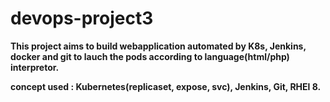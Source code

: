 # devops-project3
**This project aims to build webapplication automated by K8s, Jenkins, docker and git to lauch the pods according to language(html/php) interpretor.**

**concept used : Kubernetes(replicaset, expose, svc), Jenkins, Git, RHEl 8.**

